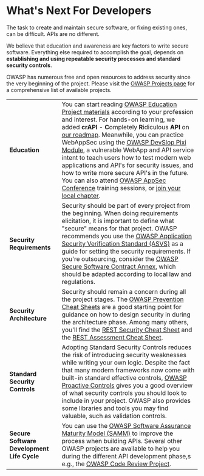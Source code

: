 What's Next For Developers
==========================

The task to create and maintain secure software, or fixing existing ones, can be
difficult. APIs are no different.

We believe that education and awareness are key factors to write secure
software. Everything else required to accomplish the goal, depends on
**establishing and using repeatable security processes and standard security
controls**.

OWASP has numerous free and open resources to address security since the very
beginning of the project. Please visit the [OWASP Projects page][1] for a
comprehensive list of available projects.

| | |
|-|-|
| **Education** | You can start reading [OWASP Education Project materials][2] according to your profession and interest. For hands-on learning, we added **crAPI** - **C**ompletely **R**idiculous **API** on [our roadmap][3]. Meanwhile, you can practice WebAppSec using the [OWASP DevSlop Pixi Module][4], a vulnerable WebApp and API service intent to teach users how to test modern web applications and API's for security issues, and how to write more secure API's in the future. You can also attend [OWASP AppSec Conference][5] training sessions, or [join your local chapter][6]. |
| **Security Requirements** | Security should be part of every project from the beginning. When doing requirements elicitation, it is important to define what "secure" means for that project. OWASP recommends you use the [OWASP Application Security Verification Standard (ASVS)][7] as a guide for setting the security requirements. If you're outsourcing, consider the [OWASP Secure Software Contract Annex][8], which should be adapted according to local law and regulations. |
| **Security Architecture** | Security should remain a concern during all the project stages. The [OWASP Prevention Cheat Sheets][9] are a good starting point for guidance on how to design security in during the architecture phase. Among many others, you'll find the [REST Security Cheat Sheet][10] and the [REST Assessment Cheat Sheet][11]. |
| **Standard Security Controls** | Adopting Standard Security Controls reduces the risk of introducing security weaknesses while writing your own logic. Despite the fact that many modern frameworks now come with built-in standard effective controls, [OWASP Proactive Controls][12] gives you a good overview of what security controls you should look to include in your project. OWASP also provides some libraries and tools you may find valuable, such as validation controls. |
| **Secure Software Development Life Cycle** | You can use the [OWASP Software Assurance Maturity Model (SAMM)][13] to improve the process when building APIs. Several other OWASP projects are available to help you during the different API development phase,s e.g., the [OWASP Code Review Project][14]. |

[1]: https://www.owasp.org/index.php/Category:OWASP_Project
[2]: https://www.owasp.org/index.php/OWASP_Education_Material_Categorized
[3]: https://www.owasp.org/index.php/OWASP_API_Security_Project#tab=Road_Map
[4]: https://devslop.co/Home/Pixi
[5]: https://www.owasp.org/index.php/Category:OWASP_AppSec_Conference
[6]: https://www.owasp.org/index.php/OWASP_Chapter
[7]: https://www.owasp.org/index.php/Category:OWASP_Application_Security_Verification_Standard_Project
[8]: https://www.owasp.org/index.php/OWASP_Secure_Software_Contract_Annex
[9]: https://www.owasp.org/index.php/OWASP_Cheat_Sheet_Series
[10]: https://github.com/OWASP/CheatSheetSeries/blob/master/cheatsheets/REST_Security_Cheat_Sheet.md
[11]: https://github.com/OWASP/CheatSheetSeries/blob/master/cheatsheets/REST_Assessment_Cheat_Sheet.md
[12]: https://www.owasp.org/index.php/OWASP_Proactive_Controls#tab=OWASP_Proactive_Controls_2018
[13]: https://www.owasp.org/index.php/OWASP_SAMM_Project
[14]: https://www.owasp.org/index.php/Category:OWASP_Code_Review_Project

